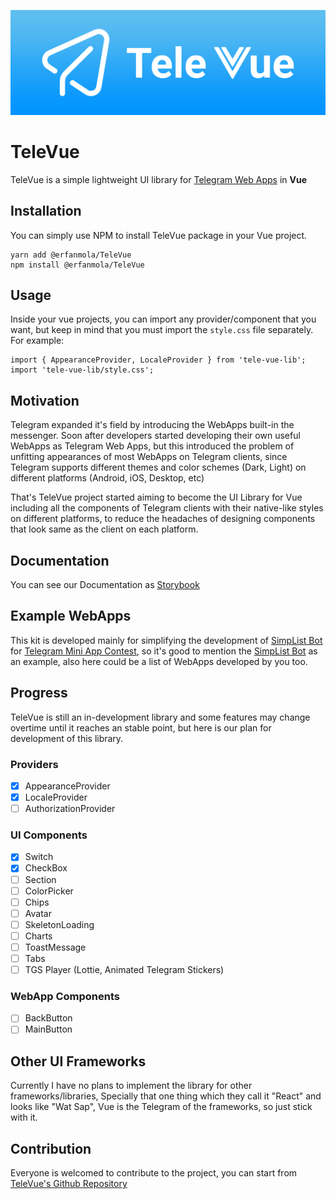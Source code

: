 ![TeleVue](https://raw.githubusercontent.com/erfanmola/TeleVue/master/TeleVue.png)

# TeleVue
TeleVue is a simple lightweight UI library for [Telegram Web Apps](https://core.telegram.org/bots/webapps) in **Vue**

## Installation
You can simply use NPM to install TeleVue package in your Vue project.  
```
yarn add @erfanmola/TeleVue
npm install @erfanmola/TeleVue
```

## Usage  
Inside your vue projects, you can import any provider/component that you want, but keep in mind that you must import the `style.css` file separately. For example:  
```
import { AppearanceProvider, LocaleProvider } from 'tele-vue-lib';
import 'tele-vue-lib/style.css';
```

## Motivation
Telegram expanded it's field by introducing the WebApps built-in the messenger. Soon after developers started developing their own useful WebApps as Telegram Web Apps, but this introduced the problem of unfitting appearances of most WebApps on Telegram clients, since Telegram supports different themes and color schemes (Dark, Light) on different platforms (Android, iOS, Desktop, etc)

That's TeleVue project started aiming to become the UI Library for Vue including all the components of Telegram clients with their native-like styles on different platforms, to reduce the headaches of designing components that look same as the client on each platform.

## Documentation
You can see our Documentation as [Storybook](https://erfanmola.github.io/TeleVue/)

## Example WebApps
This kit is developed mainly for simplifying the development of [SimpList Bot](https://t.me/SimpListBot) for [Telegram Mini App Contest](https://t.me/contest/327), so it's good to mention the [SimpList Bot](https://t.me/SimpListBot) as an example, also here could be a list of WebApps developed by you too.

## Progress
TeleVue is still an in-development library and some features may change overtime until it reaches an stable point, but here is our plan for development of this library.

### Providers
- [x] AppearanceProvider
- [x] LocaleProvider
- [ ] AuthorizationProvider

### UI Components
- [x] Switch
- [x] CheckBox
- [ ] Section
- [ ] ColorPicker
- [ ] Chips
- [ ] Avatar
- [ ] SkeletonLoading
- [ ] Charts
- [ ] ToastMessage
- [ ] Tabs
- [ ] TGS Player (Lottie, Animated Telegram Stickers)

### WebApp Components
- [ ] BackButton
- [ ] MainButton

## Other UI Frameworks
Currently I have no plans to implement the library for other frameworks/libraries, Specially that one thing which they call it "React" and looks like "Wat Sap", Vue is the Telegram of the frameworks, so just stick with it.

## Contribution
Everyone is welcomed to contribute to the project, you can start from [TeleVue's Github Repository](https://github.com/erfanmola/TeleVue)